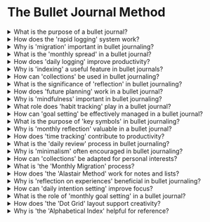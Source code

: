 

# The Bullet Journal Method

<details>
<summary>What is the purpose of a bullet journal?</summary>

- A bullet journal is a versatile organizational tool.

- It helps track tasks, goals, and events.

- Customizable for individual needs.

</details>

<details>
<summary>How does the 'rapid logging' system work?</summary>

- Rapid logging uses symbols to represent tasks and events.

- Quick and efficient note-taking method.

- Enhances productivity and organization.

</details>

<details>
<summary>Why is 'migration' important in bullet journaling?</summary>

- Migration involves reviewing and moving incomplete tasks.

- Helps prioritize and complete important items.

- Keeps the journal relevant and effective.

</details>

<details>
<summary>What is the 'monthly spread' in a bullet journal?</summary>

- A monthly spread provides an overview of the month.

- Includes key events and goals.

- Supports effective planning.

</details>

<details>
<summary>How does 'daily logging' improve productivity?</summary>

- Daily logging records tasks, events, and notes.

- Keeps information organized and accessible.

- Enhances daily focus and time management.

</details>

<details>
<summary>Why is 'indexing' a useful feature in bullet journals?</summary>

- Indexing creates a table of contents for easy reference.

- Helps find specific information quickly.

- Keeps the journal organized and accessible.

</details>

<details>
<summary>How can 'collections' be used in bullet journaling?</summary>

- Collections group related ideas, tasks, or goals.

- Customizable for various purposes.

- Organizes information effectively.

</details>

<details>
<summary>What is the significance of 'reflection' in bullet journaling?</summary>

- Reflection involves reviewing past entries and progress.

- Enhances self-awareness and goal setting.

- Supports continuous improvement.

</details>

<details>
<summary>How does 'future planning' work in a bullet journal?</summary>

- Future planning involves setting long-term goals and events.

- Provides a roadmap for personal growth.

- Helps design a fulfilling future.

</details>

<details>
<summary>Why is 'mindfulness' important in bullet journaling?</summary>

- Mindfulness encourages being present in daily tasks.

- Reduces stress and fosters focus.

- Enhances overall well-being.

</details>

<details>
<summary>What role does 'habit tracking' play in a bullet journal?</summary>

- Habit tracking monitors and reinforces positive habits.

- Supports personal growth and self-discipline.

- Helps break bad habits.

</details>

<details>
<summary>How can 'goal setting' be effectively managed in a bullet journal?</summary>

- Goal setting involves defining specific objectives and action steps.

- Keeps goals in focus and achievable.

- Enhances motivation and accountability.

</details>

<details>
<summary>What is the purpose of 'key symbols' in bullet journaling?</summary>

- Key symbols categorize tasks and events.

- Makes information easily scannable.

- Improves task management.

</details>

<details>
<summary>Why is 'monthly reflection' valuable in a bullet journal?</summary>

- Monthly reflection assesses progress and achievements.

- Identifies areas for improvement.

- Supports personal growth.

</details>

<details>
<summary>How does 'time tracking' contribute to productivity?</summary>

- Time tracking records how time is spent daily.

- Identifies time-wasting activities and opportunities for improvement.

- Enhances time management.

</details>

<details>
<summary>What is the 'daily review' process in bullet journaling?</summary>

- Daily review involves reflecting on the day's accomplishments and challenges.

- Enhances self-awareness and productivity.

- Supports continuous improvement.

</details>

<details>
<summary>Why is 'minimalism' often encouraged in bullet journaling?</summary>

- Minimalism simplifies and declutters journal entries.

- Focuses on essentials and reduces overwhelm.

- Enhances the journal's effectiveness.

</details>

<details>
<summary>How can 'collections' be adapted for personal interests?</summary>

- Collections can be tailored for hobbies, reading lists, or personal projects.

- Customizable for individual passions.

- Keeps all interests organized.

</details>

<details>
<summary>What is 'the 'Monthly Migration' process?</summary>

- Monthly Migration involves reviewing and moving uncompleted tasks from one month to the next.

- Prioritizes important tasks and reduces clutter.

- Supports goal achievement.

</details>

<details>
<summary>How does 'the 'Alastair Method' work for notes and lists?</summary>

- The 'Alastair Method' involves nesting tasks within each other for subtasks.

- Organizes lists and tasks hierarchically.

- Enhances task management.

</details>

<details>
<summary>Why is 'reflection on experiences' beneficial in bullet journaling?</summary>

- Reflection on experiences fosters gratitude and self-awareness.

- Deepens understanding of life events and personal growth.

- Supports emotional well-being.

</details>

<details>
<summary>How can 'daily intention setting' improve focus?</summary>

- Daily intention setting clarifies priorities for the day.

- Enhances focus and productivity.

- Supports goal achievement.

</details>

<details>
<summary>What is the role of 'monthly goal setting' in a bullet journal?</summary>

- Monthly goal setting defines specific objectives for the month.

- Keeps goals in focus and trackable.

- Enhances motivation and achievement.

</details>

<details>
<summary>How does 'the 'Dot Grid' layout support creativity?</summary>

- The 'Dot Grid' layout provides a flexible canvas for sketches, diagrams, and creative journaling.

- Enhances creativity and expression.

- Supports visual thinking.

</details>

<details>
<summary>Why is 'the 'Alphabetical Index' helpful for reference?</summary>

- The 'Alphabetical Index' organizes journal entries alphabetically.

- Facilitates quick and easy retrieval of information.

- Enhances journal usability.

</details>

